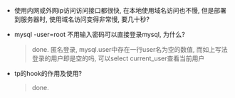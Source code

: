- 使用内网或外网ip访问访问接口都很快, 在本地使用域名访问也不慢, 但是部署到服务器时, 使用域名访问变得非常慢, 要几十秒?

- mysql -user=root 不用输入密码可以直接登录mysql, 为什么?

  >done. 匿名登录, mysql.user中存在一行user名为空的数值, 而如上写法登录的用户即是空的吗, 可以select current_user查看当前用户

- tp的hook的作用及使用?
  >done.